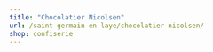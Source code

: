 ```yaml
---
title: "Chocolatier Nicolsen"
url: /saint-germain-en-laye/chocolatier-nicolsen/
shop: confiserie
---
```

